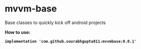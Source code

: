# mvvm-base
Base classes to quickly kick off android projects

<strong> How to use: </strong><b>
    
    implementation 'com.github.sourabhgupta811:mvvmbase:0.0.1'
